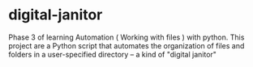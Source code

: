 # digital-janitor
Phase 3 of learning Automation ( Working with files ) with python. This project are a Python script that automates the organization of files and folders in a user-specified directory – a kind of "digital janitor"  
